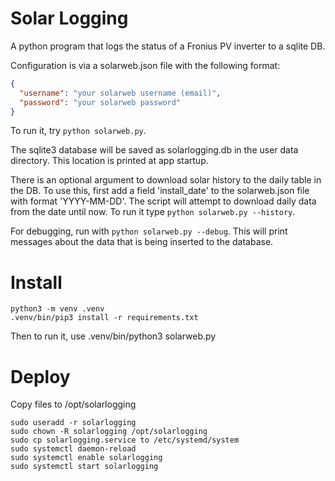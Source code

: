 # Solar Logging

A python program that logs the status of a Fronius PV inverter to a sqlite DB.

Configuration is via a solarweb.json file with the following format:

```json
{
  "username": "your solarweb username (email)",
  "password": "your solarweb password"
}
```

To run it, try `python solarweb.py`.

The sqlite3 database will be saved as solarlogging.db in the user data directory.
This location is printed at app startup.

There is an optional argument to download solar history to the daily table in the DB.
To use this, first add a field 'install_date' to the solarweb.json file with format 
'YYYY-MM-DD'. The script will attempt to download daily data from the date until now.
To run it type `python solarweb.py --history`.

For debugging, run with `python solarweb.py --debug`. This will print messages about
the data that is being inserted to the database.

# Install

```
python3 -m venv .venv
.venv/bin/pip3 install -r requirements.txt
```

Then to run it, use .venv/bin/python3 solarweb.py

# Deploy

Copy files to /opt/solarlogging

```
sudo useradd -r solarlogging
sudo chown -R solarlogging /opt/solarlogging
sudo cp solarlogging.service to /etc/systemd/system
sudo systemctl daemon-reload
sudo systemctl enable solarlogging
sudo systemctl start solarlogging
```

